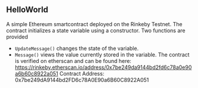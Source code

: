 ## HelloWorld
A simple Ethereum smartcontract deployed on the Rinkeby Testnet. The contract initializes a state variable using a constructor.
Two functions are provided
- `UpdateMessage()` changes the state of the variable.
-  `Message()` views the value currently stored in the variable.
The contract is verified on etherscan and can be found here: https://rinkeby.etherscan.io/address/0x7be249da9144bd2fd6c78a0e90a6b60c8922a051
Contract Address: 0x7be249dA9144bd2FD6c78A0E90a6B60C8922A051
